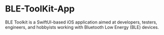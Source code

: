 # BLE-ToolKit-App
BLE Toolkit is a SwiftUI-based iOS application aimed at developers, testers, engineers, and hobbyists working with Bluetooth Low Energy (BLE) devices.
